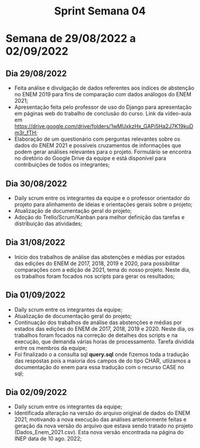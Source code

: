 <h1 align="center"> Sprint Semana 04 </h1>


# Semana de 29/08/2022 a 02/09/2022

##  Dia 29/08/2022
- Feita análise e divulgação de dados referentes aos índices de abstenção no ENEM 2019 para fins de comparação com dados análogos do ENEM 2021;
- Apresentação feita pelo professor de uso do Django para apresentação em páginas web do trabalho de conclusão do curso. Link da vídeo-aula em <https://drive.google.com/drive/folders/1wMUxkzHx_GAPi5Ha2J7K19kuDm3r_fTH>;
- Elaboração de um questionário com perguntas relevantes sobre os dados do ENEM 2021 e possíveis cruzamentos de informações que podem gerar análises relevantes para o projeto. Formulário se encontra no diretório do Google Drive da equipe e está disponível para contribuições de todos os integrantes;
 

## Dia 30/08/2022
- Daily scrum entre os integrantes da equipe e o professor orientador do projeto para alinhamento de ideias e orientações gerais sobre o projeto;
- Atualização de documentação geral do projeto;
- Adoção do Trello/Scrum/Kanban para melhor definição das tarefas e distribuição das atividades;

## Dia 31/08/2022
- Início dos trabalhos de análise das abstenções e médias por estados das edições do ENEM de 2017, 2018, 2019 e 2020, para possibilitar comparações com a edição de 2021, tema do nosso projeto. Neste dia, os trabalhos foram focados nos scripts para gerar os resultados;

## Dia 01/09/2022
- Daily scrum entre os integrantes da equipe;
- Atualização de documentação geral do projeto;
- Continuação dos trabalhos de análise das abstenções e médias por estados das edições do ENEM de 2017, 2018, 2019 e 2020. Neste dia, os trabalhos foram focados na correção de detalhes dos scripts e na execução, que demanda várias horas de processamento. Tarefa dividida entre os membros da equipe;
- Foi finalizado o a consulta sql **query.sql** onde fizemos toda a tradução das respostas pois a maioria dos campos de do tipo CHAR, utlizamos a documentação do enem para essa tradução com o recurso CASE no sql;

## Dia 02/09/2022
- Daily scrum entre os integrantes da equipe;
- Identificada alteração na versão do arquivo original de dados do ENEM 2021, motivando a nova execução das análises anteriormente feitas e geração da nova versão do arquivo que estava sendo tratado no projeto (Dados_Enem_2021.csv). Esta nova versão encontrada na página do INEP data de 10 ago. 2022;
